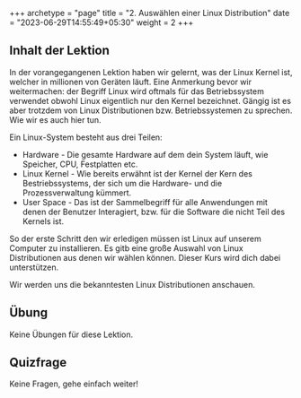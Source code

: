 +++
archetype = "page"
title = "2. Auswählen einer Linux Distribution"
date = "2023-06-29T14:55:49+05:30"
weight = 2
+++

## Inhalt der Lektion

In der vorangegangenen Lektion haben wir gelernt, was der Linux Kernel ist, welcher in millionen von Geräten läuft. Eine Anmerkung bevor wir weitermachen: der Begriff Linux wird oftmals für das Betriebssystem verwendet obwohl Linux eigentlich nur den Kernel bezeichnet. Gängig ist es aber trotzdem von Linux Distributionen bzw. Betriebssystemen zu sprechen. Wie wir es auch hier tun.

Ein Linux-System besteht aus drei Teilen:

* Hardware - Die gesamte Hardware auf dem dein System läuft, wie Speicher, CPU, Festplatten etc.
* Linux Kernel - Wie bereits erwähnt ist der Kernel der Kern des Bestriebssystems, der sich um die Hardware- und die Prozessverwaltung kümmert.
* User Space - Das ist der Sammelbegriff für alle Anwendungen mit denen der Benutzer Interagiert, bzw. für die Software die nicht Teil des Kernels ist.



So der erste Schritt den wir erledigen müssen ist Linux auf unserem Computer zu installieren. Es gitb eine große Auswahl von Linux Distributionen aus denen wir wählen können. Dieser Kurs wird dich dabei unterstützen.

Wir werden uns die bekanntesten Linux Distributionen anschauen.

## Übung

Keine Übungen für diese Lektion.

## Quizfrage

Keine Fragen, gehe einfach weiter!

